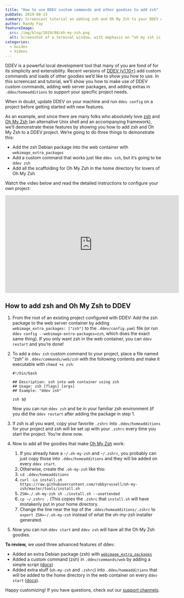 ```yaml
---
title: "How to use DDEV custom commands and other goodies to add zsh"
pubDate: 2019-08-13
summary: Screencast tutorial on adding zsh and Oh My Zsh to your DDEV web containers.
author: Randy Fay
featureImage:
  src: /img/blog/2019/08/oh-my-zsh.png
  alt: Screenshot of a terminal window, with emphasis on “oh my zsh is now installed!”
categories:
  - Guides
  - Videos
---
```


DDEV is a powerful local development tool that many of you are fond of for its simplicity and extensibility. Recent versions of [DDEV (v1.10+)](https://ddev.readthedocs.io/en/stable/) add custom commands and loads of other goodies we’d like to show you how to use. In this screencast and tutorial, we’ll show you how to make use of DDEV custom commands, adding web server packages, and adding extras in `.ddev/homeadditions` to support your specific project needs.

When in doubt, update DDEV on your machine and run `ddev config` on a project before getting started with new features.

As an example, and since there are many folks who absolutely love [zsh](https://www.zsh.org/) and [Oh My Zsh](https://ohmyz.sh/) (an alternative Unix shell and an accompanying framework), we’ll demonstrate these features by showing you how to add zsh and Oh My Zsh to a DDEV project. We’re going to do three things to demonstrate this:

- Add the zsh Debian package into the web container with `webimage_extra_packages`
- Add a custom command that works just like `ddev ssh`, but it’s going to be `ddev zsh`
- Add all the scaffolding for Oh My Zsh in the home directory for lovers of Oh My Zsh

Watch the video below and read the detailed instructions to configure your own project:

<div class="video-container">
<iframe width="560" height="315" src="https://www.youtube.com/embed/eyhzszuF9Rg" title="YouTube video player" frameborder="0" allow="accelerometer; autoplay; clipboard-write; encrypted-media; gyroscope; picture-in-picture; web-share" allowfullscreen></iframe>
</div>

## How to add zsh and Oh My Zsh to DDEV

1. From the root of an existing project configured with DDEV: Add the zsh package to the web server container by adding `webimage_extra_packages: ["zsh"]` to the `.ddev/config.yaml` file (or run `ddev config --webimage-extra-packages=zsh`, which does the exact same thing). If you only want zsh in the web container, you can `ddev restart` and you’re done!
2. To add a `ddev zsh` custom command to your project, place a file named “zsh” in `.ddev/commands/web/zsh` with the following contents and make it executable with `chmod +x zsh`:

    ```
    #!/bin/bash
 
    ## Description: ssh into web container using zsh
    ## Usage: zsh [flags] [args]
    ## Example: "ddev zsh"
 
    zsh $@
    ```

    Now you can run `ddev zsh` and be in your familiar zsh environment (if you did the `ddev restart` after adding the package in step 1.
3. If zsh is all you want, copy your favorite `.zshrc` into `.ddev/homeadditions` for your project and zsh will be set up with your `.zshrc` every time you start the project. You’re done now.
4. Now to add all the goodies that make [Oh My Zsh](https://github.com/robbyrussell/oh-my-zsh) work:
    1. If you already have a `~/.oh-my-zsh` and `~/.zshrc`, you probably can just copy those into `.ddev/homeadditions` and they will be added on every `ddev start`.
    2. Otherwise, create the `.oh-my-zsh` like this:
    3. `cd .ddev/homeadditions`
    4. `curl -Lo install.sh https://raw.githubusercontent.com/robbyrussell/oh-my-zsh/master/tools/install.sh`
    5. `ZSH=./.oh-my-zsh sh ./install.sh --unattended`
    6. `cp ~/.zshrc .` (This copies the `.zshrc` that `install.sh` will have mistakenly put in your home directory.
    7. Change the line near the top of the `.ddev/homeadditions/.zshrc` to `export ZSH=~/.oh-my-zsh` instead of what the oh-my-zsh installer generated.
5. Now you can run `ddev start` and `ddev zsh` will have all the Oh My Zsh goodies.

**To review,** we used three advanced features of ddev:

- Added an extra Debian package (zsh) with [`webimage_extra_packages`](https://ddev.readthedocs.io/en/stable/users/extend/customizing-images/#adding-extra-debian-packages-with-webimage%5Fextra%5Fpackages-and-dbimage%5Fextra%5Fpackages)
- Added a custom command (zsh) in `.ddev/commands/web` by adding a simple script ([docs](https://ddev.readthedocs.io/en/stable/users/extend/custom-commands/))
- Added extra stuff (`oh-my-zsh` and `.zshrc`) into `.ddev/homeadditions` that will be added to the home directory in the web container on every `ddev start` ([docs](https://ddev.readthedocs.io/en/stable/users/extend/in-container-configuration/)).

Happy customizing! If you have questions, check out our [support channels](https://ddev.readthedocs.io/en/stable/#support).
